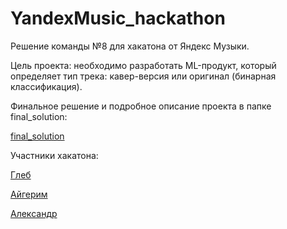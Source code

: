 # YandexMusic_hackathon
Решение команды №8 для хакатона от Яндекс Музыки.

Цель проекта: необходимо разработать ML-продукт, который определяет тип трека: кавер-версия или оригинал (бинарная классификация).



Финальное решение и подробное описание проекта в папке final_solution:

[final_solution](https://github.com/yakgleb/YandexMusic_hackathon/tree/main/final_solution)



Участники хакатона:

[Глеб](https://github.com/yakgleb)

[Айгерим](https://github.com/4Sin)

[Александр](https://github.com/4Sin)
